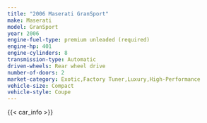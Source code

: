 ```yaml
---
title: "2006 Maserati GranSport"
make: Maserati
model: GranSport
year: 2006
engine-fuel-type: premium unleaded (required)
engine-hp: 401
engine-cylinders: 8
transmission-type: Automatic
driven-wheels: Rear wheel drive
number-of-doors: 2
market-category: Exotic,Factory Tuner,Luxury,High-Performance
vehicle-size: Compact
vehicle-style: Coupe
---
```


{{< car_info >}}
